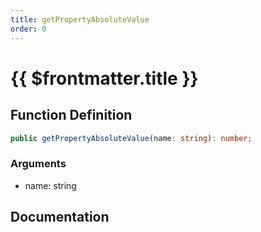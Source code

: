 ```yaml
---
title: getPropertyAbsoluteValue
order: 0
---
```


# {{ $frontmatter.title }}

## Function Definition

```ts
public getPropertyAbsoluteValue(name: string): number;
```

### Arguments

* name: string

## Documentation

<!--@include: ./parts/getPropertyAbsoluteValue.md-->
